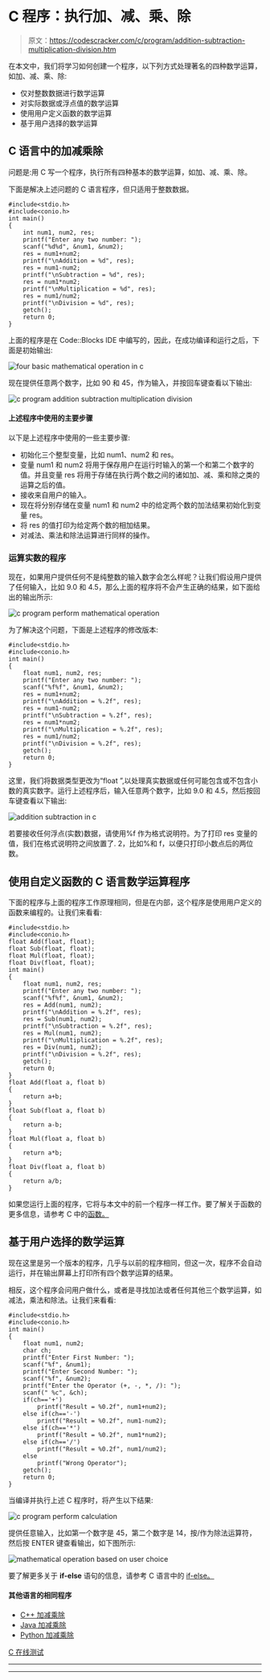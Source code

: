 # C 程序：执行加、减、乘、除

> 原文：<https://codescracker.com/c/program/addition-subtraction-multiplication-division.htm>

在本文中，我们将学习如何创建一个程序，以下列方式处理著名的四种数学运算，如加、减、乘、除:

*   仅对整数数据进行数学运算
*   对实际数据或浮点值的数学运算
*   使用用户定义函数的数学运算
*   基于用户选择的数学运算

## C 语言中的加减乘除

问题是:用 C 写一个程序，执行所有四种基本的数学运算，如加、减、乘、除。

下面是解决上述问题的 C 语言程序，但只适用于整数数据。

```
#include<stdio.h>
#include<conio.h>
int main()
{
    int num1, num2, res;
    printf("Enter any two number: ");
    scanf("%d%d", &num1, &num2);
    res = num1+num2;
    printf("\nAddition = %d", res);
    res = num1-num2;
    printf("\nSubtraction = %d", res);
    res = num1*num2;
    printf("\nMultiplication = %d", res);
    res = num1/num2;
    printf("\nDivision = %d", res);
    getch();
    return 0;
}
```

上面的程序是在 Code::Blocks IDE 中编写的，因此，在成功编译和运行之后，下面是初始输出:

![four basic mathematical operation in c](img/5d9cb5d0d3cf55e8672533462cb3d391.png)

现在提供任意两个数字，比如 90 和 45，作为输入，并按回车键查看以下输出:

![c program addition subtraction multiplication division](img/2527936d747c02ce8100b338f2edd878.png)

#### 上述程序中使用的主要步骤

以下是上述程序中使用的一些主要步骤:

*   初始化三个整型变量，比如 num1、num2 和 res。
*   变量 num1 和 num2 将用于保存用户在运行时输入的第一个和第二个数字的值。并且变量 res 将用于存储在执行两个数之间的诸如加、减、乘和除之类的运算之后的值。
*   接收来自用户的输入。
*   现在将分别存储在变量 num1 和 num2 中的给定两个数的加法结果初始化到变量 res。
*   将 res 的值打印为给定两个数的相加结果。
*   对减法、乘法和除法运算进行同样的操作。

### 运算实数的程序

现在，如果用户提供任何不是纯整数的输入数字会怎么样呢？让我们假设用户提供了任何输入，比如 9.0 和 4.5，那么上面的程序将不会产生正确的结果，如下面给出的输出所示:

![c program perform mathematical operation](img/8c7d0a1f9c20706bb3adbdf974cce6d8.png)

为了解决这个问题，下面是上述程序的修改版本:

```
#include<stdio.h>
#include<conio.h>
int main()
{
    float num1, num2, res;
    printf("Enter any two number: ");
    scanf("%f%f", &num1, &num2);
    res = num1+num2;
    printf("\nAddition = %.2f", res);
    res = num1-num2;
    printf("\nSubtraction = %.2f", res);
    res = num1*num2;
    printf("\nMultiplication = %.2f", res);
    res = num1/num2;
    printf("\nDivision = %.2f", res);
    getch();
    return 0;
}
```

这里，我们将数据类型更改为“float ”,以处理真实数据或任何可能包含或不包含小数的真实数字。运行上述程序后，输入任意两个数字，比如 9.0 和 4.5，然后按回车键查看以下输出:

![addition subtraction in c](img/1dff048ab6682048c8e8d27f37ac5898.png)

若要接收任何浮点(实数)数据，请使用%f 作为格式说明符。为了打印 res 变量的值，我们在格式说明符之间放置了. 2，比如%和 f，以便只打印小数点后的两位数。

## 使用自定义函数的 C 语言数学运算程序

下面的程序与上面的程序工作原理相同，但是在内部，这个程序是使用用户定义的函数来编程的。让我们来看看:

```
#include<stdio.h>
#include<conio.h>
float Add(float, float);
float Sub(float, float);
float Mul(float, float);
float Div(float, float);
int main()
{
    float num1, num2, res;
    printf("Enter any two number: ");
    scanf("%f%f", &num1, &num2);
    res = Add(num1, num2);
    printf("\nAddition = %.2f", res);
    res = Sub(num1, num2);
    printf("\nSubtraction = %.2f", res);
    res = Mul(num1, num2);
    printf("\nMultiplication = %.2f", res);
    res = Div(num1, num2);
    printf("\nDivision = %.2f", res);
    getch();
    return 0;
}
float Add(float a, float b)
{
    return a+b;
}
float Sub(float a, float b)
{
    return a-b;
}
float Mul(float a, float b)
{
    return a*b;
}
float Div(float a, float b)
{
    return a/b;
}
```

如果您运行上面的程序，它将与本文中的前一个程序一样工作。要了解关于函数的更多信息，请参考 C 中的[函数。](/c/c-functions.htm)

## 基于用户选择的数学运算

现在这里是另一个版本的程序，几乎与以前的程序相同，但这一次，程序不会自动运行，并在输出屏幕上打印所有四个数学运算的结果。

相反，这个程序会问用户做什么，或者是寻找加法或者任何其他三个数学运算，如减法，乘法和除法。让我们来看看:

```
#include<stdio.h>
#include<conio.h>
int main()
{
    float num1, num2;
    char ch;
    printf("Enter First Number: ");
    scanf("%f", &num1);
    printf("Enter Second Number: ");
    scanf("%f", &num2);
    printf("Enter the Operator (+, -, *, /): ");
    scanf(" %c", &ch);
    if(ch=='+')
        printf("Result = %0.2f", num1+num2);
    else if(ch=='-')
        printf("Result = %0.2f", num1-num2);
    else if(ch=='*')
        printf("Result = %0.2f", num1*num2);
    else if(ch=='/')
        printf("Result = %0.2f", num1/num2);
    else
        printf("Wrong Operator");
    getch();
    return 0;
}
```

当编译并执行上述 C 程序时，将产生以下结果:

![c program perform calculation](img/f0ffda49b88dc9746106d3ee57aa579a.png)

提供任意输入，比如第一个数字是 45，第二个数字是 14，按/作为除法运算符，然后按 ENTER 键查看输出，如下图所示:

![mathematical operation based on user choice](img/809dccf615eee488171badef5efd276f.png)

要了解更多关于 **if-else** 语句的信息，请参考 C 语言中的 [if-else。](/c/c-if-statement.htm)

#### 其他语言的相同程序

*   [C++ 加减乘除](/cpp/program/addition-subtraction-multiplication-division.htm)
*   [Java 加减乘除](/java/program/addition-subtraction-multiplication-division.htm)
*   [Python 加减乘除](/python/program/python-program-addition-subtraction-multiplication-division.htm)

[C 在线测试](/exam/showtest.php?subid=2)

* * *

* * *